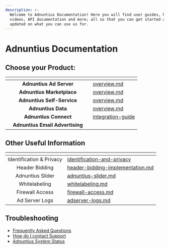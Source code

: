 ```yaml
---
description: >-
  Welcome to Adnuntius Documentation! Here you will find user guides, how-to
  videos, API documentation and more; all so that you can get started and stay
  updated on what you can use us for.
---
```


# Adnuntius Documentation

## Choose your Product:

<table data-view="cards"><thead><tr><th></th><th align="center"></th><th></th><th data-hidden data-card-target data-type="content-ref"></th></tr></thead><tbody><tr><td></td><td align="center"><strong>Adnuntius Ad Server</strong></td><td></td><td><a href="adnuntius-advertising/overview.md">overview.md</a></td></tr><tr><td></td><td align="center"><strong>Adnuntius Marketplace</strong></td><td></td><td><a href="adnuntius-marketplace/overview.md">overview.md</a></td></tr><tr><td></td><td align="center"><strong>Adnuntius Self-Service</strong></td><td></td><td><a href="adnuntius-self-service/overview.md">overview.md</a></td></tr><tr><td></td><td align="center"><strong>Adnuntius Data</strong></td><td></td><td><a href="adnuntius-data/overview.md">overview.md</a></td></tr><tr><td></td><td align="center"><strong>Adnuntius Connect</strong></td><td></td><td><a href="adnuntius-connect/integration-guide/">integration-guide</a></td></tr><tr><td></td><td align="center"><strong>Adnuntius Email Advertising</strong></td><td></td><td></td></tr></tbody></table>

## Other Useful Information

<table data-view="cards"><thead><tr><th align="center"></th><th data-hidden data-card-target data-type="content-ref"></th></tr></thead><tbody><tr><td align="center">Identification &#x26; Privacy</td><td><a href="other-useful-information/identification-and-privacy/">identification-and-privacy</a></td></tr><tr><td align="center">Header Bidding</td><td><a href="other-useful-information/header-bidding-implementation.md">header-bidding-implementation.md</a></td></tr><tr><td align="center">Adnuntius Slider</td><td><a href="other-useful-information/adnuntius-slider.md">adnuntius-slider.md</a></td></tr><tr><td align="center">Whitelabeling</td><td><a href="other-useful-information/whitelabeling.md">whitelabeling.md</a></td></tr><tr><td align="center">Firewall Access</td><td><a href="other-useful-information/firewall-access.md">firewall-access.md</a></td></tr><tr><td align="center">Ad Server Logs</td><td><a href="other-useful-information/adserver-logs.md">adserver-logs.md</a></td></tr></tbody></table>

## Troubleshooting

* [Frequently Asked Questions](other-useful-information/faq.md)
* [How do I contact Support](troubleshooting/how-do-i-contact-support.md)
* [Adnuntius System Status](https://status.adnuntius.com)
